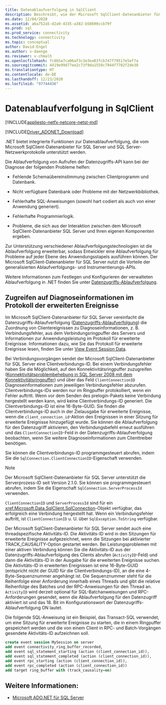 ```yaml
---
title: Datenablaufverfolgung in SqlClient
description: Beschreibt, wie der Microsoft SqlClient-Datenanbieter für SQL Server integrierte Funktionen zur Datenablaufverfolgung bereitstellt.
ms.date: 12/04/2020
ms.assetid: a6a752a5-d2a9-4335-a382-b58690ccb79f
ms.prod: sql
ms.prod_service: connectivity
ms.technology: connectivity
ms.topic: conceptual
author: David-Engel
ms.author: v-daenge
ms.reviewer: v-chmalh
ms.openlocfilehash: fc8b5a7ca06af3c3e3ea83fcb747f79517e5ef7a
ms.sourcegitcommit: 4419e99d77ee2c73f9da1559c7944f7702f2de30
ms.translationtype: HT
ms.contentlocale: de-DE
ms.lasthandoff: 12/23/2020
ms.locfileid: "97744436"
---
```

# <a name="data-tracing-in-sqlclient"></a>Datenablaufverfolgung in SqlClient

[!INCLUDE[appliesto-netfx-netcore-netst-md](../../includes/appliesto-netfx-netcore-netst-md.md)]

[!INCLUDE[Driver_ADONET_Download](../../includes/driver_adonet_download.md)]

.NET bietet integrierte Funktionen zur Datenablaufverfolgung, die vom Microsoft SqlClient-Datenanbieter für SQL Server und SQL Server-Netzwerkprotokolle unterstützt werden.

Die Ablaufverfolgung von Aufrufen der Datenzugriffs-API kann bei der Diagnose der folgenden Probleme helfen:

- Fehlende Schemaübereinstimmung zwischen Clientprogramm und Datenbank.

- Nicht verfügbare Datenbank oder Probleme mit der Netzwerkbibliothek.

- Fehlerhafte SQL-Anweisungen (sowohl hart codiert als auch von einer Anwendung generiert).

- Fehlerhafte Programmierlogik.

- Probleme, die sich aus der Interaktion zwischen dem Microsoft SqlClient-Datenanbieter SQL Server und Ihren eigenen Komponenten ergeben.

Zur Unterstützung verschiedener Ablaufverfolgungstechnologien ist die Ablaufverfolgung erweiterbar, sodass Entwickler eine Ablaufverfolgung für Probleme auf jeder Ebene des Anwendungsstapels ausführen können. Der Microsoft SqlClient-Datenanbieter für SQL Server nutzt die Vorteile der generalisierten Ablaufverfolgungs- und Instrumentierungs-APIs.

Weitere Informationen zum Festlegen und Konfigurieren der verwalteten Ablaufverfolgung in .NET finden Sie unter [Datenzugriffs-Ablaufverfolgung](/previous-versions/sql/sql-server-2012/hh880086(v=msdn.10)).

## <a name="access-diagnostic-information-in-the-extended-events-log"></a>Zugreifen auf Diagnoseinformationen im Protokoll der erweiterten Ereignisse

Im Microsoft SqlClient-Datenanbieter für SQL Server vereinfacht die Datenzugriffs-Ablaufverfolgung ([Datenzugriffs-Ablaufverfolgung](/previous-versions/sql/sql-server-2012/hh880086(v=msdn.10))) die Zuordnung von Clientereignissen zu Diagnoseinformationen, z. B. Verbindungsfehler, aus dem Verbindungsringpuffer des Servers und Informationen zur Anwendungsleistung im Protokoll für erweiterte Ereignisse. Informationen dazu, wie Sie das Protokoll für erweiterte Ereignisse lesen, finden Sie unter [View Event Session Data](/previous-versions/sql/sql-server-2012/hh710068(v=sql.110)).

Bei Verbindungsvorgängen sendet der Microsoft SqlClient-Datenanbieter für SQL Server eine Clientverbindungs-ID. Bei einem Verbindungsfehler haben Sie die Möglichkeit, auf den Konnektivitätsringpuffer zuzugreifen ([Konnektivitätsproblembehebung in SQL Server 2008 mit dem Konnektivitätsringpuffer](/archive/blogs/sql_protocols/connectivity-troubleshooting-in-sql-server-2008-with-the-connectivity-ring-buffer)) und über das Feld `ClientConnectionID` Diagnoseinformationen zum jeweiligen Verbindungsfehler abzurufen. Clientverbindungs-IDs werden nur im Ringpuffer protokolliert, wenn ein Fehler auftritt. Wenn vor dem Senden des prelogin-Pakets keine Verbindung hergestellt werden kann, wird keine Clientverbindungs-ID generiert. Die Clientverbindungs-ID ist eine 16-Byte-GUID. Sie finden die Clientverbindungs-ID auch in der Zielausgabe für erweiterte Ereignisse, wenn die `client_connection_id`-Aktion den Ereignissen in einer Sitzung für erweiterte Ereignisse hinzugefügt wurde. Sie können die Ablaufverfolgung für den Datenzugriff aktivieren, den Verbindungsbefehl erneut ausführen und das `ClientConnectionID`-Feld in der Datenzugriffs-Ablaufverfolgung beobachten, wenn Sie weitere Diagnoseinformationen zum Clienttreiber benötigen.

Sie können die Clientverbindungs-ID programmgesteuert abrufen, indem Sie die `SqlConnection.ClientConnectionID`-Eigenschaft verwenden.

> [!NOTE]
> Der Microsoft SqlClient-Datenanbieter für SQL Server unterstützt die Serverprozess-ID seit Version 2.1.0. Sie können sie programmgesteuert abrufen, indem Sie die Eigenschaft `SqlConnection.ServerProcessId` verwenden.

`ClientConnectionID` und `ServerProcessId` sind für ein <xref:Microsoft.Data.SqlClient.SqlConnection>-Objekt verfügbar, das erfolgreich eine Verbindung hergestellt hat. Wenn ein Verbindungsfehler auftritt, ist `ClientConnectionID` u. U. über `SqlException.ToString` verfügbar.

Der Microsoft SqlClient-Datenanbieter für SQL Server sendet auch eine threadspezifische Aktivitäts-ID. Die Aktivitäts-ID wird in den Sitzungen für erweiterte Ereignisse aufgezeichnet, wenn die Sitzungen bei aktivierter TRACK_CAUSALITY-Option gestartet werden. Bei Leistungsproblemen mit einer aktiven Verbindung können Sie die Aktivitäts-ID aus der Datenzugriffs-Ablaufverfolgung des Clients abrufen (`ActivityID`-Feld) und dann die Aktivitäts-ID in der Ausgabe für die erweiterten Ereignisse suchen. Die Aktivitäts-ID in erweiterten Ereignissen ist eine 16-Byte-GUID (entspricht nicht der GUID für die Clientverbindungs-ID), an die eine 4-Byte-Sequenznummer angehängt ist. Die Sequenznummer steht für die Reihenfolge einer Anforderung innerhalb eines Threads und gibt die relative Reihenfolge des Batches und der RPC-Anweisungen für den Thread an. `ActivityID` wird derzeit optional für SQL-Batchanweisungen und RPC-Anforderungen gesendet, wenn die Ablaufverfolgung für den Datenzugriff aktiviert ist und das 18. Bit im Konfigurationswort der Datenzugriffs-Ablaufverfolgung ON lautet.

Die folgende SQL-Anweisung ist ein Beispiel, das Transact-SQL verwendet, um eine Sitzung für erweiterte Ereignisse zu starten, die in einem Ringpuffer gespeichert werden und die von einem Client in RPC- und Batch-Vorgängen gesendete Aktivitäts-ID aufzeichnen soll.

```sql
create event session MySession on server
add event connectivity_ring_buffer_recorded,
add event sql_statement_starting (action (client_connection_id)),
add event sql_statement_completed (action (client_connection_id)),
add event rpc_starting (action (client_connection_id)),
add event rpc_completed (action (client_connection_id))
add target ring_buffer with (track_causality=on)
```

## <a name="see-also"></a>Weitere Informationen:
- [Microsoft ADO.NET für SQL Server](microsoft-ado-net-sql-server.md)
